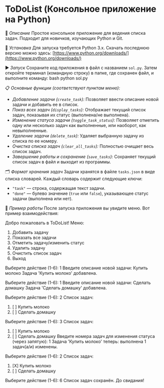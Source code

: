 # ToDoList (Консольное приложение на Python)

📌 *Описание*
Простое консольное приложение для ведения списка задач. Подходит для новичков, изучающих Python и Git.

🚀 *Установка*
Для запуска требуется Python 3.x. Скачать последнюю версию можно здесь:
[https://www.python.org/downloads/](https://www.python.org/downloads/)

▶️ *Запуск*
Сохраните код приложения в файл с названием `sol.py`.
Затем откройте терминал (командную строку) в папке, где сохранен файл, и выполните команду:
bash
python sol.py

📋 *Основные функции (соответствуют пунктам меню):*
*   *Добавление задачи (`create_task`):* Позволяет ввести описание новой задачи и добавить ее в список.
*   *Показ всех задач (`display_tasks`):* Отображает текущий список задач, показывая их статус (выполнена/не выполнена).
*   *Изменение статуса задачи (`toggle_task_status`):* Позволяет отметить одну или несколько задач как выполненные, или наоборот, как невыполненные.
*   *Удаление задачи (`delete_task`):* Удаляет выбранную задачу из списка по ее номеру.
*   *Очистка списка задач (`clear_all_tasks`):* Полностью очищает весь список задач.
*   *Завершение работы и сохранение (`save_tasks`):* Сохраняет текущий список задач в файл и выходит из программы.

🗂 *Формат хранения задач*
Задачи хранятся в файле `tasks.json` в виде списка словарей. Каждый словарь содержит следующие ключи:
*   `"task"` — строка, содержащая текст задачи.
*   `"done"` — булево значение (`true` или `false`), указывающее статус задачи (выполнена или нет).

🧾 *Пример работы*
После запуска приложения вы увидите меню. Вот пример взаимодействия:

Добро пожаловать в ToDoList!
Меню:
1. Добавить задачу
2. Показать все задачи
3. Отметить задачу/изменить статус
4. Удалить задачу
5. Очистить список задач
6. Выход

Выберите действие (1-6): 1
Введите описание новой задачи: Купить молоко
Задача 'Купить молоко' добавлена.

Выберите действие (1-6): 1
Введите описание новой задачи: Сделать домашку
Задача 'Сделать домашку' добавлена.

Выберите действие (1-6): 2
Список задач:
1. [ ] Купить молоко
2. [ ] Сделать домашку

Выберите действие (1-6): 3
Список задач:
1. [ ] Купить молоко
2. [ ] Сделать домашку
Введите номера задач для изменения статуса (через запятую): 1
Задача 'Купить молоко' теперь: выполнена
1 задач(а/и) изменены.

Выберите действие (1-6): 2
Список задач:
1. [X] Купить молоко
2. [ ] Сделать домашку

Выберите действие (1-6): 6
Список задач сохранён. До свидания!
